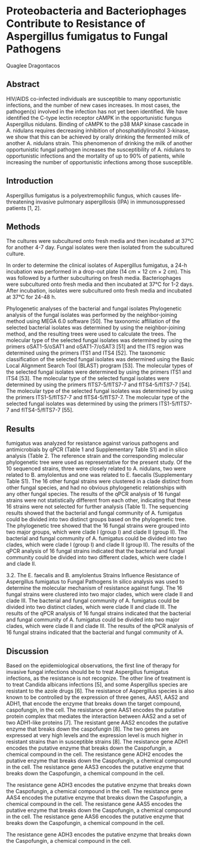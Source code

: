 # Proteobacteria and Bacteriophages Contribute to Resistance of Aspergillus fumigatus to Fungal Pathogens
Quaglee Dragontacos


## Abstract
HIV/AIDS co-infected individuals are susceptible to many opportunistic infections, and the number of new cases increases. In most cases, the pathogen(s) involved in the infection has not yet been identified. We have identified the C-type lectin receptor cAMPK in the opportunistic fungus Aspergillus nidulans. Binding of cAMPK to the p38 MAP kinase cascade in A. nidulans requires decreasing inhibition of phosphatidylinositol 3-kinase, we show that this can be achieved by orally drinking the fermented milk of another A. nidulans strain. This phenomenon of drinking the milk of another opportunistic fungal pathogen increases the susceptibility of A. nidulans to opportunistic infections and the mortality of up to 90% of patients, while increasing the number of opportunistic infections among those susceptible.


## Introduction
Aspergillus fumigatus is a polyextremophilic fungus, which causes life-threatening invasive pulmonary aspergillosis (IPA) in immunosuppressed patients [1, 2].


## Methods
The cultures were subcultured onto fresh media and then incubated at 37°C for another 4-7 day. Fungal isolates were then isolated from the subcultured culture.

In order to determine the clinical isolates of Aspergillus fumigatus, a 24-h incubation was performed in a drop-out plate (14 cm × 12 cm × 2 cm). This was followed by a further subculturing on fresh media. Bacteriophages were subcultured onto fresh media and then incubated at 37°C for 1-2 days. After incubation, isolates were subcultured onto fresh media and incubated at 37°C for 24-48 h.

Phylogenetic analyses of the bacterial and fungal isolates
Phylogenetic analysis of the fungal isolates was performed by the neighbor-joining method using MEGA 6.0 software [50]. The taxonomic affiliation of the selected bacterial isolates was determined by using the neighbor-joining method, and the resulting trees were used to calculate the trees. The molecular type of the selected fungal isolates was determined by using the primers oSAT1-5/oSAT1 and oSAT1-7/oSAT3 [51] and the ITS region was determined using the primers ITS1 and ITS4 [52]. The taxonomic classification of the selected fungal isolates was determined using the Basic Local Alignment Search Tool (BLAST) program [53]. The molecular types of the selected fungal isolates were determined by using the primers ITS1 and ITS4 [53]. The molecular type of the selected fungal isolates were determined by using the primers fITS7-5/fITS7-7 and fITS4-5/fITS7-7 [54]. The molecular type of the selected fungal isolates was determined by using the primers ITS1-5/fITS7-7 and fITS4-5/fITS7-7. The molecular type of the selected fungal isolates was determined by using the primers ITS1-5/fITS7-7 and fITS4-5/fITS7-7 [55].


## Results
fumigatus was analyzed for resistance against various pathogens and antimicrobials by qPCR (Table 1 and Supplementary Table S1) and in silico analysis (Table 2. The reference strain and the corresponding molecular phylogenetic tree were used as representative for the present study. Of the 10 sequenced strains, three were closely related to A. nidulans, two were related to B. amylolentus and one was related to E. faecalis (Supplementary Table S1). The 16 other fungal strains were clustered in a clade distinct from other fungal species, and had no obvious phylogenetic relationships with any other fungal species. The results of the qPCR analysis of 16 fungal strains were not statistically different from each other, indicating that these 16 strains were not selected for further analysis (Table 1). The sequencing results showed that the bacterial and fungal community of A. fumigatus could be divided into two distinct groups based on the phylogenetic tree. The phylogenetic tree showed that the 16 fungal strains were grouped into two major groups, which were clade I (group I) and clade II (group II). The bacterial and fungal community of A. fumigatus could be divided into two clades, which were clade I (group I) and clade II (group II). The results of the qPCR analysis of 16 fungal strains indicated that the bacterial and fungal community could be divided into two different clades, which were clade I and clade II.

3.2. The E. faecalis and B. amylolentus Strains Influence Resistance of Aspergillus fumigatus to Fungal Pathogens
In silico analysis was used to determine the molecular mechanism of resistance against fungi. The 16 fungal strains were clustered into two major clades, which were clade II and clade III. The bacterial and fungal community of A. fumigatus could be divided into two distinct clades, which were clade II and clade III. The results of the qPCR analysis of 16 fungal strains indicated that the bacterial and fungal community of A. fumigatus could be divided into two major clades, which were clade II and clade III. The results of the qPCR analysis of 16 fungal strains indicated that the bacterial and fungal community of A.


## Discussion
Based on the epidemiological observations, the first line of therapy for invasive fungal infections should be to treat Aspergillus fumigatus infections, as the resistance is not recognize. The other line of treatment is to treat Candida albicans infections [5], and some Aspergillus species are resistant to the azole drugs [6]. The resistance of Aspergillus species is also known to be controlled by the expression of three genes, AAS1, AAS2 and ADH1, that encode the enzyme that breaks down the target compound, caspofungin, in the cell. The resistance gene AAS1 encodes the putative protein complex that mediates the interaction between AAS2 and a set of two ADH1-like proteins [7]. The resistant gene AAS2 encodes the putative enzyme that breaks down the caspofungin [8]. The two genes are expressed at very high levels and the expression level is much higher in resistant strains than in susceptible strains [8]. The resistance gene ADH1 encodes the putative enzyme that breaks down the Caspofungin, a chemical compound in the cell. The resistance gene ADH2 encodes the putative enzyme that breaks down the Caspofungin, a chemical compound in the cell. The resistance gene AAS3 encodes the putative enzyme that breaks down the Caspofungin, a chemical compound in the cell.

The resistance gene ADH3 encodes the putative enzyme that breaks down the Caspofungin, a chemical compound in the cell. The resistance gene AAS4 encodes the putative enzyme that breaks down the Caspofungin, a chemical compound in the cell. The resistance gene AAS5 encodes the putative enzyme that breaks down the Caspofungin, a chemical compound in the cell. The resistance gene AAS6 encodes the putative enzyme that breaks down the Caspofungin, a chemical compound in the cell.

The resistance gene ADH3 encodes the putative enzyme that breaks down the Caspofungin, a chemical compound in the cell.
